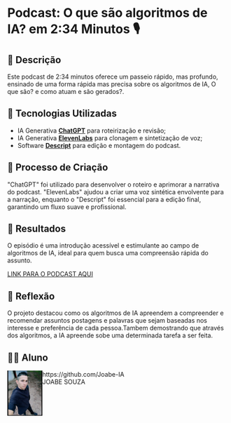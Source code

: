 # Podcast: O que são algoritmos de IA? em 2:34 Minutos 🎙️

## 📒 Descrição
Este podcast de 2:34 minutos oferece um passeio rápido, mas profundo, ensinado de uma forma rápida mas precisa sobre os algoritmos de IA, O que são? e como atuam e são gerados?.

## 🤖 Tecnologias Utilizadas
- IA Generativa **[ChatGPT](https://chat.openai.com)** para roteirização e revisão;
- IA Generativa **[ElevenLabs](https://www.elevenlabs.io)** para clonagem e sintetização de voz;
- Software **[Descript](https://www.descript.com)** para edição e montagem do podcast.

## 🧐 Processo de Criação
"ChatGPT" foi utilizado para desenvolver o roteiro e aprimorar a narrativa do podcast. "ElevenLabs" ajudou a criar uma voz sintética envolvente para a narração, enquanto o "Descript" foi essencial para a edição final, garantindo um fluxo suave e profissional.

## 🚀 Resultados
O episódio é uma introdução acessível e estimulante ao campo de algoritmos de IA, ideal para quem busca uma compreensão rápida do assunto.

[LINK PARA O PODCAST AQUI](https://github.com/Joabe-IA/Podcast-Oque-S-o-algoritmos-de-IA-/blob/4cbde8ef2f663d26a6de10f46f14f61b5f5c9a76/O%20que%20s%C3%A3o%20algoritmos%20de%20IA.mp3)

## 💭 Reflexão
O projeto destacou como os algoritmos de IA apreendem a compreender e recomendar assuntos postagens e palavras que sejam baseadas nos interesse e preferência de cada pessoa.Tambem demostrando que através dos algoritmos, a IA apreende sobe uma determinada tarefa a ser feita.

## 👨‍💻 Aluno

<p>
    <img 
      align=left 
      margin=10 
      width=80 
      src="https://github.com/Joabe-IA/prompts-recipe-to-create-a-ebook/blob/83a5818e50ddf71053b6a9fc17a1b06529454ff3/Screenshot_20241116_092529_File%20Manager%20%2B.jpg"
    />
    <p>https://github.com/Joabe-IA<br>
JOABE SOUZA
